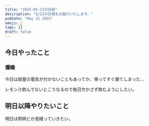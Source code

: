 ```yaml
---
title: "2025-05-21の日報"
description: "5/21の日報をお届けいたします。"
pubDate: "May 21 2025"
emoji: 🦊
tags: []
draft: false
---
```


## 今日やったこと

### 爆睡

今日は部屋の電気が付かないこともあってか、帰ってすぐ寝てしまった...

レモン汁飲んでないとこうなるので毎日欠かさず飲むようにしたい。

## 明日以降やりたいこと

明日は照明とか見繕っていきたい。

